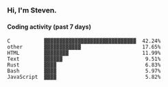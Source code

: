 ### Hi, I'm Steven.

#### Coding activity (past 7 days)
```
C           ▓▓▓▓▓▓▓▓▓▓▓▓▓▓▓▓▓▓▓▓▓▓▓▓▓▓▓▓▓▓  42.24%
other       ▓▓▓▓▓▓▓▓▓▓▓▓                    17.65%
HTML        ▓▓▓▓▓▓▓▓                        11.99%
Text        ▓▓▓▓▓▓                           9.51%
Rust        ▓▓▓▓                             6.83%
Bash        ▓▓▓▓                             5.97%
JavaScript  ▓▓▓▓                             5.82%
```
